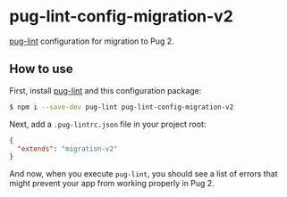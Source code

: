 # pug-lint-config-migration-v2

[pug-lint] configuration for migration to Pug 2.

## How to use

First, install [pug-lint] and this configuration package:

```sh
$ npm i --save-dev pug-lint pug-lint-config-migration-v2
```

Next, add a `.pug-lintrc.json` file in your project root:

```json
{
  "extends": "migration-v2"
}
```

And now, when you execute `pug-lint`, you should see a list of errors that might prevent your app from working properly in Pug 2.

[pug-lint]: https://www.npmjs.com/package/pug-lint
